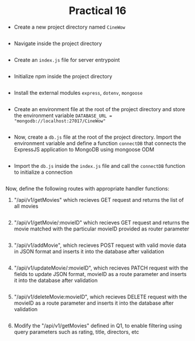 <h1 align = "center">Practical 16</h1>

- Create a new project directory named `CineWow`
```

```

- Navigate inside the project directory
```

```

- Create an `index.js` file for server entrypoint

```

```

- Initialize npm inside the project directory

```

```

- Install the external modules `express`, `dotenv`, `mongoose`

```

```

- Create an environment file at the root of the project directory and store the environment variable `DATABASE_URL = "mongodb://localhost:27017/CineWow"`

```

```

- Now, create a `db.js` file at the root of the project directory. Import the environment variable and define a function `connectDB` that connects the ExpressJS application 
to MongoDB using mongoose ODM

```

```

- Import the `db.js` inside the `index.js` file and call the `connectDB` function to initialize a connection

```

```

Now, define the following routes with appropriate handler functions:

1. "/api/v1/getMovies" which recieves GET request and returns the list of all movies

```

```

2. "/api/v1/getMovie/:movieID" which recieves GET request and returns the movie matched with the particular movieID provided as router parameter

```

```

3. "/api/v1/addMovie", which recieves POST request with valid movie data in JSON format and inserts it into the database after validation

```

```

4. "/api/v1/updateMovie/:movieID", which recieves PATCH request with the fields to update JSON format, movieID as a route parameter and inserts it into the database after validation

```

```


5. "/api/v1/deleteMovie:movieID", which recieves DELETE request with the movieID as a route parameter and inserts it into the database after validation

```

```

6. Modify the "/api/v1/getMovies" defined in Q1, to enable filtering using query parameters such as rating, title, directors, etc

```

```




